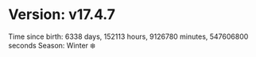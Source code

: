 # Version: v17.4.7
Time since birth: 6338 days, 152113 hours, 9126780 minutes, 547606800 seconds
Season: Winter ❄️
